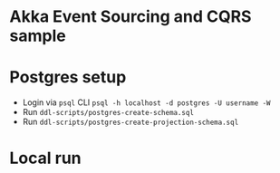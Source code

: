 # Akka Event Sourcing and CQRS sample

# Postgres setup
* Login via `psql` CLI
`psql -h localhost -d postgres -U username -W`
* Run `ddl-scripts/postgres-create-schema.sql`
* Run `ddl-scripts/postgres-create-projection-schema.sql`

# Local run

